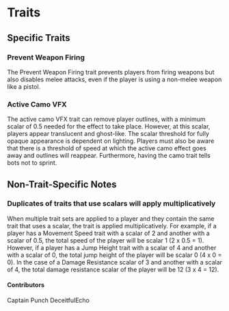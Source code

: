 # Traits

## Specific Traits

### Prevent Weapon Firing

The Prevent Weapon Firing trait prevents players from firing weapons but also disables melee attacks, even if the player is using a non-melee weapon like a pistol.

### Active Camo VFX

The active camo VFX trait can remove player outlines, with a minimum scalar of 0.5 needed for the effect to take place. However, at this scalar, players appear translucent and ghost-like. The scalar threshold for fully opaque appearance is dependent on lighting. Players must also be aware that there is a threshold of speed at which the active camo effect goes away and outlines will reappear. Furthermore, having the camo trait tells bots not to sprint.

## Non-Trait-Specific Notes

### Duplicates of traits that use scalars will apply multiplicatively

When multiple trait sets are applied to a player and they contain the same trait that uses a scalar, the trait is applied multiplicatively. For example, if a player has a Movement Speed trait with a scalar of 2 and another with a scalar of 0.5, the total speed of the player will be scalar 1 (2 x 0.5 = 1). However, if a player has a Jump Height trait with a scalar of 4 and another with a scalar of 0, the total jump height of the player will be scalar 0 (4 x 0 = 0). In the case of a Damage Resistance scalar of 3 and another with a scalar of 4, the total damage resistance scalar of the player will be 12 (3 x 4 = 12).

#### Contributors

Captain Punch DeceitfulEcho
